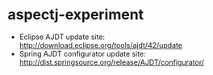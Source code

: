 aspectj-experiment
==================

* Eclipse AJDT update site: http://download.eclipse.org/tools/ajdt/42/update
* Spring AJDT configurator update site: http://dist.springsource.org/release/AJDT/configurator/
